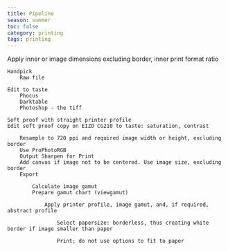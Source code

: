 ```yaml
---
title: Pipeline
season: summer
toc: false
category: printing
tags: printing
---
```



Apply inner or image dimensions excluding border, inner print format ratio

	Handpick
	    Raw file
	
	Edit to taste
		Phocus
		Darktable
		Photoshop - the tiff
	
	Soft proof with straight printer profile
	Edit soft proof copy on EIZO CG210 to taste: saturation, contrast
	
		Resample to 720 ppi and required image width or height, excluding border 
		Use ProPhotoRGB
		Output Sharpen for Print
		Add canvas if image not to be centered. Use image size, excluding border
		Export
		
			Calculate image gamut
			Prepare gamut chart (viewgamut)
			
				Apply printer profile, image gamut, and, if required, abstract profile
				
					Select papersize: borderless, thus creating white border if image smaller than paper
					
					Print; do not use options to fit to paper